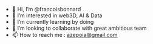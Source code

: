- 👋 Hi, I’m @francoisbonnard
- 👀 I’m interested in web3D, AI & Data
- 🌱 I’m currently learning by doing
- 💞️ I’m looking to collaborate with great ambitious team
- 📫 How to reach me : azepoia@gmail.com

<!---
francoisbonnard/francoisbonnard is a ✨ special ✨ repository because its `README.md` (this file) appears on your GitHub profile.
You can click the Preview link to take a look at your changes.
--->
